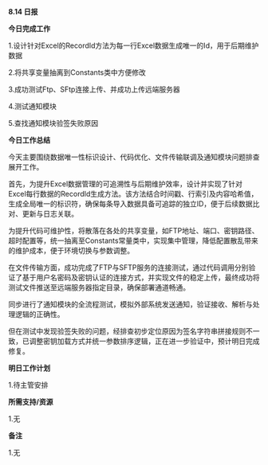 **8.14 日报**

**今日完成工作**

1.设计针对Excel的RecordId方法为每一行Excel数据生成唯一的Id，用于后期维护数据

2.将共享变量抽离到Constants类中方便修改

3.成功测试Ftp、SFtp连接上传、并成功上传远端服务器

4.测试通知模块

5.查找通知模块验签失败原因

**今日工作总结**

今天主要围绕数据唯一性标识设计、代码优化、文件传输联调及通知模块问题排查展开工作。

首先，为提升Excel数据管理的可追溯性与后期维护效率，设计并实现了针对Excel每行数据的RecordId生成方法。该方法结合时间戳、行索引及内容哈希值，生成全局唯一的标识符，确保每条导入数据具备可追踪的独立ID，便于后续数据比对、更新与日志关联。

为提升代码可维护性，将散落在各处的共享变量，如FTP地址、端口、密钥路径、超时配置等，统一抽离至Constants常量类中，实现集中管理，降低配置散乱带来的维护成本，便于环境切换与参数调整。

在文件传输方面，成功完成了FTP与SFTP服务的连接测试，通过代码调用分别验证了基于用户名密码及密钥认证的连接方式，并实现文件的稳定上传，最终成功将测试文件推送至远端服务器指定目录，确保部署通道畅通。

同步进行了通知模块的全流程测试，模拟外部系统发送通知，验证接收、解析与处理逻辑的正确性。

但在测试中发现验签失败的问题，经排查初步定位原因为签名字符串拼接规则不一致，已调整密钥加载方式并统一参数排序逻辑，正在进一步验证中，预计明日完成修复。

**明日工作计划**

﻿1.待主管安排

**所需支持/资源**

﻿1.无

**备注**

1.无